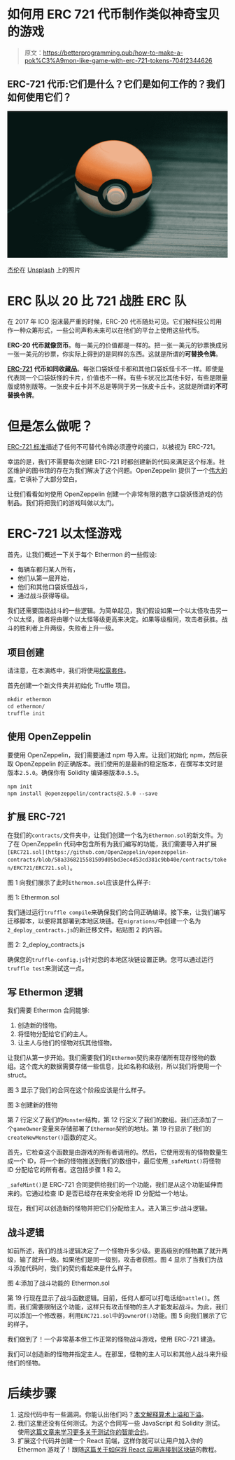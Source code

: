 # 如何用 ERC 721 代币制作类似神奇宝贝的游戏

> 原文：<https://betterprogramming.pub/how-to-make-a-pok%C3%A9mon-like-game-with-erc-721-tokens-704f2344626>

## ERC-721 代币:它们是什么？它们是如何工作的？我们如何使用它们？

![](img/84c81f6a00a37e2451e3a9221c5c4e16.png)

[杰伦](https://unsplash.com/@filmape?utm_source=unsplash&utm_medium=referral&utm_content=creditCopyText)在 [Unsplash](https://unsplash.com/s/photos/pokemon?utm_source=unsplash&utm_medium=referral&utm_content=creditCopyText) 上的照片

# ERC 队以 20 比 721 战胜 ERC 队

在 2017 年 ICO 泡沫最严重的时候，ERC-20 代币随处可见。它们被科技公司用作一种众筹形式，一些公司声称未来可以在他们的平台上使用这些代币。

**ERC-20 代币就像货币**。每一美元的价值都是一样的。把一张一美元的钞票换成另一张一美元的钞票，你实际上得到的是同样的东西。这就是所谓的**可替换令牌**。

[**ERC-721**](http://erc721.org/) **代币如同收藏品**。每张口袋妖怪卡都和其他口袋妖怪卡不一样。即使是代表同一个口袋妖怪的卡片，价值也不一样。有些卡状况比其他卡好，有些是限量版或特别版等。一张皮卡丘卡并不总是等同于另一张皮卡丘卡。这就是所谓的**不可替换令牌**。

# 但是怎么做呢？

[ERC-721 标准](https://eips.ethereum.org/EIPS/eip-721)描述了任何不可替代令牌必须遵守的接口，以被视为 ERC-721。

幸运的是，我们不需要每次创建 ERC-721 时都创建新的代码来满足这个标准。社区维护的图书馆的存在为我们解决了这个问题。OpenZeppelin 提供了一个[伟大的库](https://github.com/OpenZeppelin/openzeppelin-contracts)，它填补了大部分空白。

让我们看看如何使用 OpenZeppelin 创建一个非常有限的数字口袋妖怪游戏的仿制品。我们将把我们的游戏叫做以太门。

# ERC-721 以太怪游戏

首先，让我们概述一下关于每个 Ethermon 的一些假设:

*   每辆车都归某人所有，
*   他们从第一层开始，
*   他们和其他口袋妖怪战斗，
*   通过战斗获得等级。

我们还需要围绕战斗的一些逻辑。为简单起见，我们假设如果一个以太怪攻击另一个以太怪，胜者将由哪个以太怪等级更高来决定。如果等级相同，攻击者获胜。战斗的胜利者上升两级，失败者上升一级。

## 项目创建

请注意，在本演练中，我们将使用[松露套件](https://www.trufflesuite.com/)。

首先创建一个新文件夹并初始化 Truffle 项目。

```
mkdir ethermon
cd ethermon/
truffle init
```

## 使用 OpenZeppelin

要使用 OpenZeppelin，我们需要通过 npm 导入库。让我们初始化 npm，然后获取 OpenZeppelin 的正确版本。我们使用的是最新的稳定版本，在撰写本文时是版本`2.5.0`。确保你有 Solidity 编译器版本`0.5.5`。

```
npm init
npm install @openzeppelin/contracts@2.5.0 --save
```

## 扩展 ERC-721

在我们的`contracts/`文件夹中，让我们创建一个名为`Ethermon.sol`的新文件。为了在 OpenZeppelin 代码中包含所有为我们编写的功能，我们需要导入并扩展`[ERC721.sol](https://github.com/OpenZeppelin/openzeppelin-contracts/blob/58a3368215581509d05bd3ec4d53cd381c9bb40e/contracts/token/ERC721/ERC721.sol)`。

图 1 向我们展示了此时`Ethermon.sol`应该是什么样子:

图 1: Ethermon.sol

我们通过运行`truffle compile`来确保我们的合同正确编译。接下来，让我们编写迁移脚本，以便将其部署到本地区块链。在`migrations/`中创建一个名为 `2_deploy_contracts.js`的新迁移文件。粘贴图 2 的内容。

图 2: 2_deploy_contracts.js

确保您的`truffle-config.js`针对您的本地区块链设置正确。您可以通过运行`truffle test`来测试这一点。

## 写 Ethermon 逻辑

我们需要 Ethermon 合同能够:

1.  创造新的怪物。
2.  将怪物分配给它们的主人。
3.  让主人与他们的怪物对抗其他怪物。

让我们从第一步开始。我们需要我们的`Ethermon`契约来存储所有现存怪物的数组。这个庞大的数据需要存储一些信息，比如名称和级别，所以我们将使用一个 struct。

图 3 显示了我们的合同在这个阶段应该是什么样子。

图 3:创建新的怪物

第 7 行定义了我们的`Monster`结构，第 12 行定义了我们的数组。我们还添加了一个`gameOwner`变量来存储部署了`Ethermon`契约的地址。第 19 行显示了我们的`createNewMonster()`函数的定义。

首先，它检查这个函数是由游戏的所有者调用的。然后，它使用现有的怪物数量生成一个 ID，将一个新的怪物推送到我们的数组中，最后使用`_safeMint()`将怪物 ID 分配给它的所有者。这包括步骤 1 和 2。

`_safeMint()`是 ERC-721 合同提供给我们的一个功能，我们是从这个功能延伸而来的。它通过检查 ID 是否已经存在来安全地将 ID 分配给一个地址。

现在，我们可以创造新的怪物并把它们分配给主人。进入第三步:战斗逻辑。

## 战斗逻辑

如前所述，我们的战斗逻辑决定了一个怪物升多少级。更高级别的怪物赢了就升两级，输了就升一级。如果他们是同一级别，攻击者获胜。图 4 显示了当我们为战斗添加代码时，我们的契约看起来是什么样子。

图 4:添加了战斗功能的 Ethermon.sol

第 19 行现在显示了战斗函数逻辑。目前，任何人都可以打电话给`battle()`。然而，我们需要限制这个功能，这样只有攻击怪物的主人才能发起战斗。为此，我们可以添加一个修改器，利用`ERC721.sol`中的`ownerOf()`功能。图 5 向我们展示了它的样子。

我们做到了！一个非常基本但工作正常的怪物战斗游戏，使用 ERC-721 建造。

我们可以创造新的怪物并指定主人。在那里，怪物的主人可以和其他人战斗来升级他们的怪物。

# 后续步骤

1.  这段代码中有一些漏洞。你能认出他们吗？[本文解释算术上溢和下溢](https://medium.com/better-programming/how-to-secure-your-smart-contracts-part-2-d3ec21f8685a)。
2.  我们这里还没有任何测试。为这个合同写一些 JavaScript 和 Solidity 测试。使用[这篇文章来学习更多关于测试你的智能合约](https://medium.com/better-programming/how-to-test-ethereum-smart-contracts-35abc8fa199d)。
3.  扩展这个代码并创建一个 React 前端，这样你就可以让用户加入你的 Ethermon 游戏了！跟随[这篇关于如何将 React 应用连接到区块链](https://medium.com/better-programming/how-to-connect-a-react-app-to-the-blockchain-fa9dbd0bbd69)的教程。